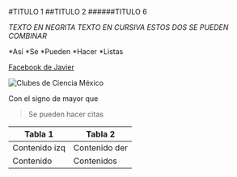 #TITULO 1
##TITULO 2
######TITULO 6

*TEXTO EN NEGRITA*
_TEXTO EN CURSIVA_
_ESTOS DOS SE *PUEDEN* COMBINAR_

*Así
*Se 
*Pueden
*Hacer 
*Listas

[Facebook de Javier](https://www.facebook.com/javiervargasreyes)

![Clubes de Ciencia México](https://www.clubesdeciencia.mx/static/theme/mx/logo10241024.png)

Con el signo de mayor que
>Se pueden hacer citas

Tabla 1 | Tabla 2
--------|---------
Contenido izq | Contenido der
Contenido | Contenidos


